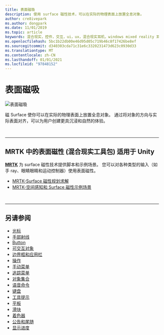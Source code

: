 ```yaml
---
title: 表面磁吸
description: 使用 surface 磁性技术，可以在实际的物理表面上放置全息对象。
author: cre8ivepark
ms.author: dongpark
ms.date: 11/01/2019
ms.topic: article
keywords: 混合现实，控件，交互，ui，ux，混合现实耳机，windows mixed reality 耳机，虚拟现实耳机，HoloLens，MRTK，混合现实工具包，表面磁性
ms.openlocfilehash: 5bc1b22db00e46d95d05c719b46c8f17426be8ef
ms.sourcegitcommit: d340303cda71c31e6c3320231473d623c0930d33
ms.translationtype: MT
ms.contentlocale: zh-CN
ms.lasthandoff: 01/01/2021
ms.locfileid: "97848152"
---
```

# <a name="surface-magnetism"></a>表面磁吸

![表面磁吸](images/MRTK_SurfaceMagnetism.gif)

磁 Surface 使你可以在实际的物理表面上放置全息对象。 通过将对象的方向与实际表面对齐，可以为用户创建更具沉浸和自然的体验。

<br>

---

## <a name="surface-magnetism-in-mrtk-mixed-reality-toolkit-for-unity"></a>MRTK 中的表面磁性 (混合现实工具包) 适用于 Unity

**[MRTK](https://github.com/Microsoft/MixedRealityToolkit-Unity)** 为 surface 磁性技术提供脚本和示例场景。 您可以对各种类型的输入（如手 ray、眼睛眼睛和运动控制器）使用表面磁性。

* [MRTK-Surface 磁性规划求解](https://microsoft.github.io/MixedRealityToolkit-Unity/Documentation/README_Solver.html#surfacemagnetism)
* [MRTK-空间感知和 Surface 磁性示例场景](https://github.com/microsoft/MixedRealityToolkit-Unity/blob/mrtk_development/Assets/MRTK/Examples/Demos/Solvers/Scenes/SurfaceMagnetismSpatialAwarenessExample.unity)

<br>

---

## <a name="see-also"></a>另请参阅

* [光标](cursors.md)
* [手部射线](point-and-commit.md)
* [Button](button.md)
* [可交互对象](interactable-object.md)
* [边界框和应用栏](app-bar-and-bounding-box.md)
* [操作](direct-manipulation.md)
* [手动菜单](hand-menu.md)
* [追踪菜单](near-menu.md)
* [对象集合](object-collection.md)
* [语音命令](voice-input.md)
* [键盘](keyboard.md)
* [工具提示](tooltip.md)
* [平板](slate.md)
* [滑块](slider.md)
* [着色器](shader.md)
* [公告和尾随](billboarding-and-tag-along.md)
* [显示进度](progress.md)
